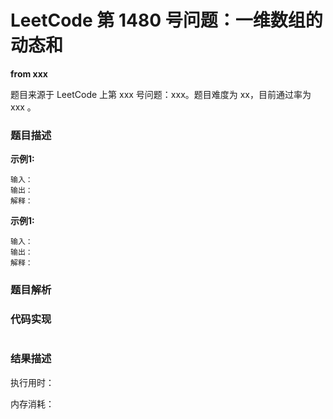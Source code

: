 # LeetCode 第 1480 号问题：一维数组的动态和

**from xxx**

题目来源于 LeetCode 上第 xxx 号问题：xxx。题目难度为 xx，目前通过率为 xxx 。

### 题目描述


**示例1:**

```
输入：
输出：
解释：
```

**示例1:**

```
输入：
输出：
解释：
```

### 题目解析


### 代码实现

```java

```

### 结果描述

执行用时：

内存消耗：